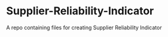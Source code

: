 # Supplier-Reliability-Indicator
A repo containing files for creating Supplier Reliability Indicator

